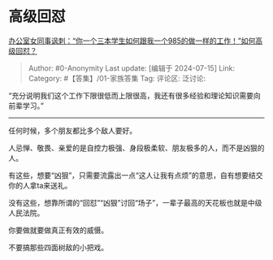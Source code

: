 # 高级回怼
[办公室女同事讽刺：“你一个三本学生如何跟我一个985的做一样的工作！”如何高级回怼？](https://www.zhihu.com/question/661329477/answer/3562633001)

> Author: #0-Anonymity
> Last update: [编辑于 2024-07-15]
> Link:
> Category: #【答集】/01-家族答集 
> Tag: 
> 评论区:
> 泛讨论:

“充分说明我们这个工作下限很低而上限很高，我还有很多经验和理论知识需要向前辈学习。”

--------------------

任何时候，多个朋友都比多个敌人要好。

人忌惮、敬畏、亲爱的是自控力极强、身段极柔软、朋友极多的人，而不是凶狠的人。

有这些，想要“凶狠”，只需要流露出一点“这人让我有点烦”的意思，自有想要结交你的人拿ta来送礼。

没有这些，想靠所谓的“回怼”“凶狠”讨回“场子”，一辈子最高的天花板也就是中级人民法院。

你要做就要做真正有效的威慑。

不要搞那些四面树敌的小把戏。